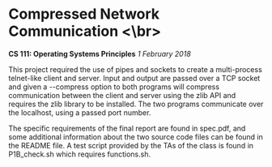 # Compressed Network Communication <\br>
**CS 111: Operating Systems Principles**
*1 February 2018*

This project required the use of pipes and sockets to create a multi-process telnet-like client and server. Input and output are passed over a TCP socket and given a --compress option to both programs will compress communication between the client and server using the zlib API and requires the zlib library to be installed. The two programs communicate over the localhost, using a passed port number.


The specific requirements of the final report are found in spec.pdf, and some additional information about the two source code files can be found in the README file. A test script provided by the TAs of the class is found in P1B_check.sh which requires functions.sh.
